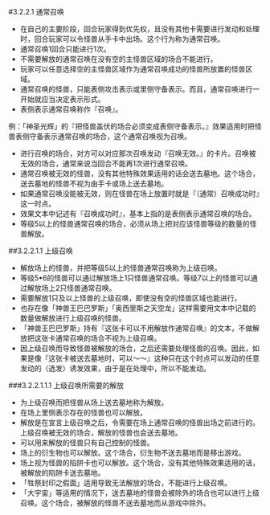 #3.2.2.1        通常召唤
* 在自己的主要阶段，回合玩家得到优先权，且没有其他卡需要进行发动和处理时，回合玩家可以令怪兽从手卡中出场。这个行为称为通常召唤。
* 通常召唤1回合只能进行1次。
* 不需要解放的通常召唤在没有空的主怪兽区域的场合不能进行。
* 玩家可以任意选择空的主怪兽区域作为通常召唤成功的怪兽所放置的怪兽区域。
* 通常召唤的怪兽，只能表侧攻击表示或里侧守备表示。而且，通常召唤进行一开始就应当决定表示形式。
* 表侧表示通常召唤称作『召唤』。

例：「神圣光辉」的『把怪兽盖伏的场合必须变成表侧守备表示。』效果适用时把怪兽表侧守备表示通常召唤的场合，这个通常召唤视为召唤。
* 进行召唤的场合，对方可以对应那次召唤发动『召唤无效。』的卡片。召唤被无效的场合，通常来说当回合不能再1次进行通常召唤。
* 通常召唤被无效的怪兽，没有其他特殊效果适用的话会送去墓地。这个场合，送去墓地的怪兽不视为由手卡或场上送去墓地。
* 如果通常召唤没能被无效，则在怪兽在场上放置时就是『（通常）召唤成功时』这一时点。
* 效果文本中记述有『召唤成功时』，基本上指的是表侧表示通常召唤的场合。
* 等级5以上的怪兽通常召唤的场合，必须从场上把对应该怪兽等级的数量的怪兽解放。

##3.2.2.1.1        上级召唤
* 解放场上的怪兽，并把等级5以上的怪兽通常召唤称为上级召唤。
* 等级5•6的怪兽可以通过解放场上1只怪兽通常召唤。等级7以上的怪兽可以通过解放场上2只怪兽通常召唤。
* 需要解放1只及以上怪兽的上级召唤，即使没有空的怪兽区域也能进行。
* 也存在像「神兽王巴巴罗斯」「奥西里斯之天空龙」这样需要用文本中记载的数量做解放进行上级召唤的怪兽。
* 「神兽王巴巴罗斯」持有『这张卡可以不用解放作通常召唤』的文本，不做解放把这张卡通常召唤的场合不视为上级召唤。
* 因上级召唤而导致怪兽被解放的场合，之后还需要处理怪兽的召唤。因此，如果是像『这张卡被送去墓地时，可以～～』这种只在这个时点可以发动的任意发动的（选发）诱发效果，由于是在处理中，所以不能发动。

###3.2.2.1.1.1        上级召唤所需要的解放
* 为上级召唤而把怪兽从场上送去墓地称为解放。
* 在场上里侧表示存在的怪兽也可以解放。
* 解放是在宣言上级召唤之后，令需要在场上通常召唤的怪兽出场之前进行的。上级召唤被无效的场合，解放的怪兽也会送去墓地。
* 可以用来解放的怪兽只有自己控制的怪兽。
* 场上的衍生物也可以解放。这个场合，衍生物不送去墓地而是移出游戏。
* 场上视为怪兽的陷阱卡也可以解放。这个场合，没有其他特殊效果适用的话，被解放的陷阱卡送去墓地。
* 「牲祭封印之假面」适用导致无法解放的场合，不能进行上级召唤。
* 「大宇宙」等适用的情况下，送去墓地的怪兽会被除外的场合也可以进行上级召唤。这个场合，被解放的怪兽不送去墓地而从游戏中除外。

